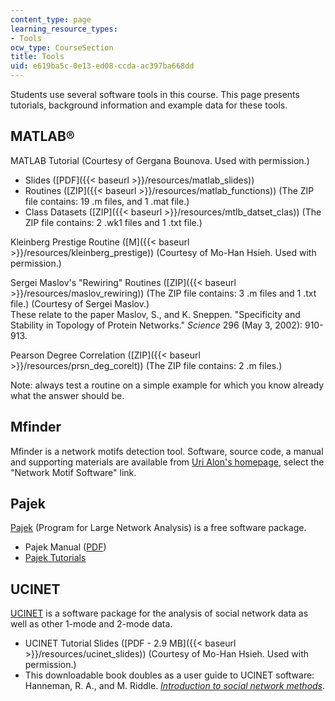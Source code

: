 ```yaml
---
content_type: page
learning_resource_types:
- Tools
ocw_type: CourseSection
title: Tools
uid: e619ba5c-0e13-ed08-ccda-ac397ba668dd
---
```


Students use several software tools in this course. This page presents tutorials, background information and example data for these tools.

MATLAB®
-------

MATLAB Tutorial (Courtesy of Gergana Bounova. Used with permission.)

*   Slides ([PDF]({{< baseurl >}}/resources/matlab_slides))
*   Routines ([ZIP]({{< baseurl >}}/resources/matlab_functions)) (The ZIP file contains: 19 .m files, and 1 .mat file.)
*   Class Datasets ([ZIP]({{< baseurl >}}/resources/mtlb_datset_clas)) (The ZIP file contains: 2 .wk1 files and 1 .txt file.)

Kleinberg Prestige Routine ([M]({{< baseurl >}}/resources/kleinberg_prestige)) (Courtesy of Mo-Han Hsieh. Used with permission.)

Sergei Maslov's "Rewiring" Routines ([ZIP]({{< baseurl >}}/resources/maslov_rewiring)) (The ZIP file contains: 3 .m files and 1 .txt file.) (Courtesy of Sergei Maslov.)  
These relate to the paper Maslov, S., and K. Sneppen. "Specificity and Stability in Topology of Protein Networks." _Science_ 296 (May 3, 2002): 910-913.

Pearson Degree Correlation ([ZIP]({{< baseurl >}}/resources/prsn_deg_corelt)) (The ZIP file contains: 2 .m files.)

Note: always test a routine on a simple example for which you know already what the answer should be.

Mfinder
-------

Mfinder is a network motifs detection tool. Software, source code, a manual and supporting materials are available from [Uri Alon's homepage](http://www.weizmann.ac.il/mcb/UriAlon/), select the "Network Motif Software" link.

Pajek
-----

[Pajek](http://vlado.fmf.uni-lj.si/pub/networks/pajek/) (Program for Large Network Analysis) is a free software package.

*   Pajek Manual ([PDF](http://vlado.fmf.uni-lj.si/pub/networks/pajek/doc/pajekman.pdf))
*   [Pajek Tutorials](http://vlado.fmf.uni-lj.si/pub/networks/pajek/howto.htm)

UCINET
------

[UCINET](http://www.analytictech.com/ucinet/ucinet.htm) is a software package for the analysis of social network data as well as other 1-mode and 2-mode data.

*   UCINET Tutorial Slides ([PDF - 2.9 MB]({{< baseurl >}}/resources/ucinet_slides)) (Courtesy of Mo-Han Hsieh. Used with permission.)
*   This downloadable book doubles as a user guide to UCINET software: Hanneman, R. A., and M. Riddle. [_Introduction to social network methods_](http://faculty.ucr.edu/~hanneman/nettext/).